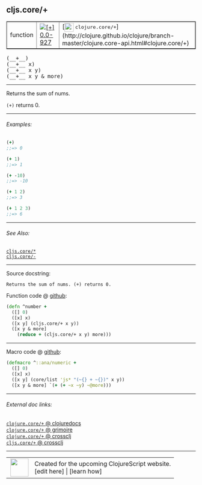 ## cljs.core/+



 <table border="1">
<tr>
<td>function</td>
<td><a href="https://github.com/cljsinfo/cljs-api-docs/tree/0.0-927"><img valign="middle" alt="[+] 0.0-927" title="Added in 0.0-927" src="https://img.shields.io/badge/+-0.0--927-lightgrey.svg"></a> </td>
<td>
[<img height="24px" valign="middle" src="http://i.imgur.com/1GjPKvB.png"> <samp>clojure.core/+</samp>](http://clojure.github.io/clojure/branch-master/clojure.core-api.html#clojure.core/+)
</td>
</tr>
</table>


 <samp>
(__+__)<br>
</samp>
 <samp>
(__+__ x)<br>
</samp>
 <samp>
(__+__ x y)<br>
</samp>
 <samp>
(__+__ x y & more)<br>
</samp>

---

Returns the sum of nums.

`(+)` returns 0.

---

###### Examples:

```clj
(+)
;;=> 0

(+ 1)
;;=> 1

(+ -10)
;;=> -10

(+ 1 2)
;;=> 3

(+ 1 2 3)
;;=> 6
```

---

###### See Also:

[`cljs.core/*`](cljs.core_STAR.md)<br>
[`cljs.core/-`](cljs.core_-.md)<br>

---


Source docstring:

```
Returns the sum of nums. (+) returns 0.
```


Function code @ [github](https://github.com/clojure/clojurescript/blob/r2740/src/cljs/cljs/core.cljs#L1838-L1844):

```clj
(defn ^number +
  ([] 0)
  ([x] x)
  ([x y] (cljs.core/+ x y))
  ([x y & more]
    (reduce + (cljs.core/+ x y) more)))
```

<!--
Repo - tag - source tree - lines:

 <pre>
clojurescript @ r2740
└── src
    └── cljs
        └── cljs
            └── <ins>[core.cljs:1838-1844](https://github.com/clojure/clojurescript/blob/r2740/src/cljs/cljs/core.cljs#L1838-L1844)</ins>
</pre>

-->

---

Macro code @ [github](https://github.com/clojure/clojurescript/blob/r2740/src/clj/cljs/core.clj#L355-L359):

```clj
(defmacro ^::ana/numeric +
  ([] 0)
  ([x] x)
  ([x y] (core/list 'js* "(~{} + ~{})" x y))
  ([x y & more] `(+ (+ ~x ~y) ~@more)))
```

<!--
Repo - tag - source tree - lines:

 <pre>
clojurescript @ r2740
└── src
    └── clj
        └── cljs
            └── <ins>[core.clj:355-359](https://github.com/clojure/clojurescript/blob/r2740/src/clj/cljs/core.clj#L355-L359)</ins>
</pre>
-->

---


###### External doc links:

[`clojure.core/+` @ clojuredocs](http://clojuredocs.org/clojure.core/+)<br>
[`clojure.core/+` @ grimoire](http://conj.io/store/v1/org.clojure/clojure/1.7.0-beta3/clj/clojure.core/%2B/)<br>
[`clojure.core/+` @ crossclj](http://crossclj.info/fun/clojure.core/%2B.html)<br>
[`cljs.core/+` @ crossclj](http://crossclj.info/fun/cljs.core.cljs/%2B.html)<br>

---

 <table>
<tr><td>
<img valign="middle" align="right" width="48px" src="http://i.imgur.com/Hi20huC.png">
</td><td>
Created for the upcoming ClojureScript website.<br>
[edit here] | [learn how]
</td></tr></table>

[edit here]:https://github.com/cljsinfo/cljs-api-docs/blob/master/cljsdoc/cljs.core_PLUS.cljsdoc
[learn how]:https://github.com/cljsinfo/cljs-api-docs/wiki/cljsdoc-files

<!--

This information was too distracting to show to readers, but I'll leave it
commented here since it is helpful to:

- pretty-print the data used to generate this document
- and show how to retrieve that data



The API data for this symbol:

```clj
{:description "Returns the sum of nums.\n\n`(+)` returns 0.",
 :return-type number,
 :ns "cljs.core",
 :name "+",
 :signature ["[]" "[x]" "[x y]" "[x y & more]"],
 :history [["+" "0.0-927"]],
 :type "function",
 :related ["cljs.core/*" "cljs.core/-"],
 :full-name-encode "cljs.core_PLUS",
 :source {:code "(defn ^number +\n  ([] 0)\n  ([x] x)\n  ([x y] (cljs.core/+ x y))\n  ([x y & more]\n    (reduce + (cljs.core/+ x y) more)))",
          :title "Function code",
          :repo "clojurescript",
          :tag "r2740",
          :filename "src/cljs/cljs/core.cljs",
          :lines [1838 1844]},
 :extra-sources [{:code "(defmacro ^::ana/numeric +\n  ([] 0)\n  ([x] x)\n  ([x y] (core/list 'js* \"(~{} + ~{})\" x y))\n  ([x y & more] `(+ (+ ~x ~y) ~@more)))",
                  :title "Macro code",
                  :repo "clojurescript",
                  :tag "r2740",
                  :filename "src/clj/cljs/core.clj",
                  :lines [355 359]}],
 :examples [{:id "650668",
             :content "```clj\n(+)\n;;=> 0\n\n(+ 1)\n;;=> 1\n\n(+ -10)\n;;=> -10\n\n(+ 1 2)\n;;=> 3\n\n(+ 1 2 3)\n;;=> 6\n```"}],
 :full-name "cljs.core/+",
 :clj-symbol "clojure.core/+",
 :docstring "Returns the sum of nums. (+) returns 0."}

```

Retrieve the API data for this symbol:

```clj
;; from Clojure REPL
(require '[clojure.edn :as edn])
(-> (slurp "https://raw.githubusercontent.com/cljsinfo/cljs-api-docs/catalog/cljs-api.edn")
    (edn/read-string)
    (get-in [:symbols "cljs.core/+"]))
```

-->
